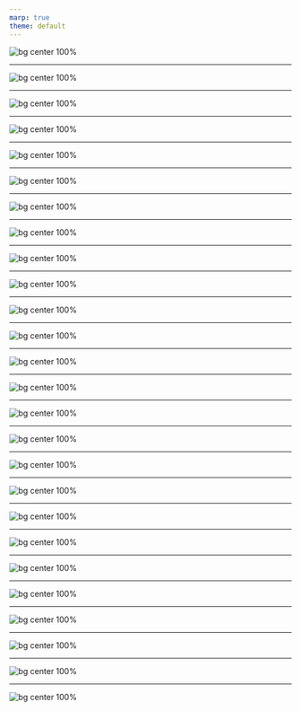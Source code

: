 ```yaml
---
marp: true
theme: default
---
```

<!-- Speaker notes for Slide 1. 
Can be multiple lines. -->

![bg center 100%](./images/Slide1.png)

---
<!-- Speaker notes for Slide 2. 
Can be multiple lines. -->

![bg center 100%](./images/Slide2.png)

---

![bg center 100%](./images/Slide3.png)

---

![bg center 100%](./images/Slide4.png)

---

![bg center 100%](./images/Slide5.png)

---

![bg center 100%](./images/Slide6.png)

---

![bg center 100%](./images/Slide7.png)

---

![bg center 100%](./images/Slide8.png)

---

![bg center 100%](./images/Slide9.png)

---

![bg center 100%](./images/Slide10.png)

---

![bg center 100%](./images/Slide11.png)

---

![bg center 100%](./images/Slide12.png)

---

![bg center 100%](./images/Slide13.png)

---

![bg center 100%](./images/Slide14.png)

---

![bg center 100%](./images/Slide15.png)

---

![bg center 100%](./images/Slide16.png)

---

![bg center 100%](./images/Slide17.png)

---

![bg center 100%](./images/Slide18.png)

---

![bg center 100%](./images/Slide19.png)

---

![bg center 100%](./images/Slide20.png)

---

![bg center 100%](./images/Slide21.png)

---

![bg center 100%](./images/Slide22.png)

---

![bg center 100%](./images/Slide23.png)

---

![bg center 100%](./images/Slide24.png)

---

![bg center 100%](./images/Slide25.png)

---

![bg center 100%](./images/Slide26.png)

